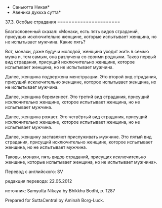 * Саньютта Никая*
* Авеника дуккха сутта*

37\.3\. Особые страдания
\=\=\=\=\=\=\=\=\=\=\=\=\=\=\=\=\=\=\=\=\=\=

Благословенный сказал: «Монахи, есть пять видов страданий, присущих исключительно женщине, которые испытывает женщина, но не испытывает мужчина\. Какие пять?

Вот, монахи, даже будучи молодой, женщина уходит жить в семью мужа и, тем самым, она разлучена со своими родными\. Таков первый вид страдания, присущий исключительно женщине, которое испытывает женщина, но не испытывает мужчина\.

Далее, женщина подвержена менструации\. Это второй вид страдания, присущий исключительно женщине, которое испытывает женщина, но не испытывает мужчина\.

Далее, женщина беременеет\. Это третий вид страдания, присущий исключительно женщине, которое испытывает женщина, но не испытывает мужчина\.

Далее, женщина рожает\. Это четвёртый вид страдания, присущий исключительно женщине, которое испытывает женщина, но не испытывает мужчина\.

Далее, женщину заставляют прислуживать мужчине\. Это пятый вид страдания, присущий исключительно женщине, которое испытывает женщина, но не испытывает мужчина\.

Таковы, монахи, пять видов страданий, присущих исключительно женщине, которые испытывает женщина, но не испытывает мужчина»\.

Перевод с английского: SV

редакция перевода: 22\.05\.2012

источник: Samyutta Nikaya by Bhikkhu Bodhi, p\. 1287

Prepared for SuttaCentral by Aminah Borg\-Luck\.